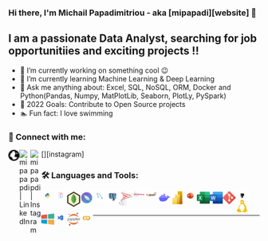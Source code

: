 ### Hi there, I'm Michail Papadimitriou - aka [mipapadi][website] 👋

## I am a passionate Data Analyst, searching for job opportunitiies and exciting projects !!

- 🔭 I’m currently working on something cool 😉
- 📖 I’m currently learning Machine Learning & Deep Learning
- 💬 Ask me anything about: Excel, SQL, NoSQL, ORM, Docker and Python(Pandas, Numpy, MatPlotLib, Seaborn, PlotLy, PySpark)
- 🎯 2022 Goals: Contribute to Open Source projects
- 🏊 Fun fact: I love swimming

### 🔗 Connect with me:

<img align="left" alt="mipapapdi.com" width="22px" src="https://raw.githubusercontent.com/iconic/open-iconic/master/svg/globe.svg" />
<img align="left" alt="mipapapdi | LinkedIn" width="22px" src="https://cdn.jsdelivr.net/npm/simple-icons@v3/icons/linkedin.svg" />
[<img align="left" alt="mipapapdi | Instagram" width="22px" src="https://cdn.jsdelivr.net/npm/simple-icons@v3/icons/instagram.svg" />][instagram]

<br />

### 🛠️ Languages and Tools:

<img align="left" alt="Python" width="26px" src="https://raw.githubusercontent.com/mipapadi/mipapadi/master/Icons/Python.png" />
<img align="left" alt="SQL" width="26px" src="https://raw.githubusercontent.com/mipapadi/mipapadi/master/Icons/SQL.png" />
<img align="left" alt="MongoDB" width="26px" src="https://raw.githubusercontent.com/mipapadi/mipapadi/master/Icons/MongoDB.png" />
<img align="left" alt="SQLite" width="26px" src="https://raw.githubusercontent.com/mipapadi/mipapadi/master/Icons/SQLite.png" />
<img align="left" alt="MySQL" width="26px" src="https://raw.githubusercontent.com/mipapadi/mipapadi/master/Icons/MySQL.png" />
<img align="left" alt="PostgreSQL" width="26px" src="https://raw.githubusercontent.com/mipapadi/mipapadi/master/Icons/PostgreSQL.png" />
<img align="left" alt="MS SQL Server" width="26px" src="https://raw.githubusercontent.com/mipapadi/mipapadi/master/Icons/MS%20SQL%20Server.png" />
<img align="left" alt="SQLAlchemy" width="26px" src="https://raw.githubusercontent.com/mipapadi/mipapadi/master/Icons/SQLAlchemy.png" />
<img align="left" alt="PySpark" width="26px" src="https://raw.githubusercontent.com/mipapadi/mipapadi/master/Icons/PySpark.png" />
<img align="left" alt="Docker" width="26px" src="https://raw.githubusercontent.com/mipapadi/mipapadi/master/Icons/Docker.png" />
<img align="left" alt="Power BI" width="26px" src="https://raw.githubusercontent.com/mipapadi/mipapadi/master/Icons/Power%20BI.png" />
<img align="left" alt="PowerPoint" width="26px" src="https://raw.githubusercontent.com/mipapadi/mipapadi/master/Icons/PowerPoint.png" />
<img align="left" alt="Excel" width="26px" src="https://raw.githubusercontent.com/mipapadi/mipapadi/master/Icons/Excel.png" />
<img align="left" alt="Word" width="26px" src="https://raw.githubusercontent.com/mipapadi/mipapadi/master/Icons/Word.png" />
<img align="left" alt="Git" width="26px" src="https://raw.githubusercontent.com/mipapadi/mipapadi/master/Icons/Git.png" />
<img align="left" alt="GitHub" width="26px" src="https://raw.githubusercontent.com/mipapadi/mipapadi/master/Icons/GitHub.png" />
<img align="left" alt="Linux" width="26px" src="https://raw.githubusercontent.com/mipapadi/mipapadi/master/Icons/Linux.png" />
<img align="left" alt="Windows" width="26px" src="https://raw.githubusercontent.com/mipapadi/mipapadi/master/Icons/Windows.png" />
<img align="left" alt="VSCode" width="26px" src="https://raw.githubusercontent.com/mipapadi/mipapadi/master/Icons/VSCode.png" />
<img align="left" alt="Jupyter" width="26px" src="https://raw.githubusercontent.com/mipapadi/mipapadi/master/Icons/Jupyter.png" />
<img align="left" alt="Colab" width="26px" src="https://raw.githubusercontent.com/mipapadi/mipapadi/master/Icons/Colab.png" />

<br />
<br />

---

[instagram]: https://www.instagram.com/mipapadi/?hl=en
